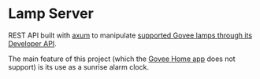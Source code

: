 # Lamp Server
REST API built with [axum](https://github.com/tokio-rs/axum) to manipulate [supported Govee lamps through its Developer API](https://govee.readme.io/reference/govee-developer-api).

The main feature of this project (which the [Govee Home app](https://play.google.com/store/apps/details?id=com.govee.home) does not support) is its use as a sunrise alarm clock.